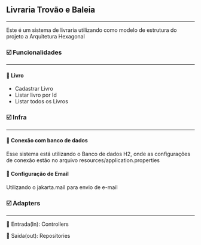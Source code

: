## Livraria Trovão e Baleia
___
Este é um sistema de livraria utilizando como modelo de estrutura do projeto a Arquitetura Hexagonal

### ☑️ Funcionalidades
___
#### 🔹 Livro
  - Cadastrar Livro
  - Listar livro por Id
  - Listar todos os Livros


### ☑️ Infra
___
#### 🔷 Conexão com banco de dados
Esse sistema está utilizando o Banco de dados H2, onde as configurações de conexão estão no arquivo resources/application.properties

#### 🔷 Configuração de Email
Utilizando o jakarta.mail para envio de e-mail

### ☑️ Adapters
___
🔷 Entrada(In): Controllers

🔷 Saida(out): Repositories
